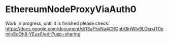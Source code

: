 # EthereumNodeProxyViaAuth0

Work in progress, until it is finished please check: https://docs.google.com/document/d/1SaF5xNa4CROpbOlrjWlv9LOxpJT0emlpSoOh8-YEus0/edit?usp=sharing